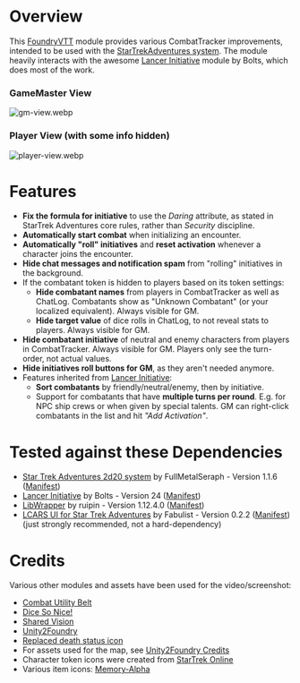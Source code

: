 # Overview
This [FoundryVTT](https://foundryvtt.com/) module provides various CombatTracker improvements, intended to be used with the [StarTrekAdventures system](https://github.com/mkscho63/sta). The module heavily interacts with the awesome [Lancer Initiative](https://github.com/BoltsJ/lancer-initiative.git) module by Bolts, which does most of the work.

### GameMaster View
![gm-view.webp](https://raw.githubusercontent.com/wiki/CoolcatFVTT/StarTrekAdventures-Initiative/images/gm-view.webp)

### Player View (with some info hidden)
![player-view.webp](https://raw.githubusercontent.com/wiki/CoolcatFVTT/StarTrekAdventures-Initiative/images/player-view.webp)

# Features
- **Fix the formula for initiative** to use the _Daring_ attribute, as stated in StarTrek Adventures core rules, rather than _Security_ discipline.
- **Automatically start combat** when initializing an encounter.
- **Automatically "roll" initiatives** and **reset activation** whenever a character joins the encounter.
- **Hide chat messages and notification spam** from "rolling" initiatives in the background.
- If the combatant token is hidden to players based on its token settings:
	- **Hide combatant names** from players in CombatTracker as well as ChatLog. Combatants show as "Unknown Combatant" (or your localized equivalent). Always visible for GM.
	- **Hide target value** of dice rolls in ChatLog, to not reveal stats to players. Always visible for GM.
- **Hide combatant initiative** of neutral and enemy characters from players in CombatTracker. Always visible for GM. Players only see the turn-order, not actual values.
- **Hide initiatives roll buttons for GM**, as they aren't needed anymore.
- Features inherited from [Lancer Initiative](https://github.com/BoltsJ/lancer-initiative.git):
	- **Sort combatants** by friendly/neutral/enemy, then by initiative.
	- Support for combatants that have **multiple turns per round**. E.g. for NPC ship crews or when given by special talents. GM can right-click combatants in the list and hit _"Add Activation"_.

# Tested against these Dependencies
- [Star Trek Adventures 2d20 system](https://foundryvtt.com/packages/sta) by FullMetalSeraph - Version 1.1.6 ([Manifest](https://raw.githubusercontent.com/mkscho63/sta/master/src/system.json))
- [Lancer Initiative](https://foundryvtt.com/packages/lancer-initiative) by Bolts - Version 24 ([Manifest](https://github.com/BoltsJ/lancer-initiative/releases/download/v24/module.json))
- [LibWrapper](https://foundryvtt.com/packages/lib-wrapper) by ruipin - Version 1.12.4.0 ([Manifest](https://github.com/ruipin/fvtt-lib-wrapper/releases/download/v1.12.4.0/module.json))
- [LCARS UI for Star Trek Adventures](https://foundryvtt.com/packages/sta-lcars-ui) by Fabulist - Version 0.2.2 ([Manifest](https://raw.githubusercontent.com/FabulistVtt/sta-lcars-ui/main/module.json)) (just strongly recommended, not a hard-dependency)
# Credits
Various other modules and assets have been used for the video/screenshot:
- [Combat Utility Belt](https://github.com/death-save/combat-utility-belt)
- [Dice So Nice!](https://gitlab.com/riccisi/foundryvtt-dice-so-nice)
- [Shared Vision](https://github.com/CDeenen/SharedVision)
- [Unity2Foundry](https://github.com/CoolcatFVTT/Unity2Foundry-Module)
- [Replaced death status icon](https://en.wikipedia.org/wiki/File:Skull_and_Crossbones.svg)
- For assets used for the map, see [Unity2Foundry Credits](https://github.com/CoolcatFVTT/Unity2Foundry-Project/blob/main/README.md#credits)
- Character token icons were created from [StarTrek Online](https://store.steampowered.com/app/9900/Star_Trek_Online/)
- Various item icons: [Memory-Alpha](https://memory-alpha.fandom.com/)
